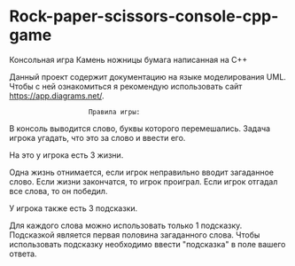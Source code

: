 # Rock-paper-scissors-console-cpp-game
Консольная игра Камень ножницы бумага написанная на С++

Данный проект содержит документацию на языке моделирования UML.
Чтобы с ней ознакомиться я рекомендую использовать сайт https://app.diagrams.net/.

                        Правила игры:
В консоль выводится слово, буквы которого перемешались.
Задача игрока угадать, что это за слово и ввести его.

На это у игрока есть 3 жизни.

Одна жизнь отнимается, если игрок неправильно вводит загаданное слово.
Если жизни закончатся, то игрок проиграл.
Если игрок отгадал все слова, то он победил.

У игрока также есть 3 подсказки.

Для каждого слова можно использовать только 1 подсказку.
Подсказкой является первая половина загаданного слова.
Чтобы использовать подсказку необходимо ввести "подсказка" в поле вашего ответа.

